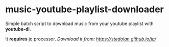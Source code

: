 
# music-youtube-playlist-downloader
Simple batch script to download music from your 
youtube playlist with **youtube-dl**.

It **requires** jq processor.
*Download it from: https://stedolan.github.io/jq/*
